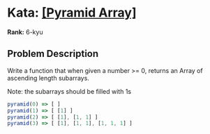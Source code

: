 # Kata: [\[Pyramid Array\]](https://www.codewars.com/kata/515f51d438015969f7000013)

**Rank:** 6-kyu

## Problem Description
Write a function that when given a number >= 0, returns an Array of ascending length subarrays.

Note: the subarrays should be filled with 1s

```javascript
pyramid(0) => [ ]
pyramid(1) => [ [1] ]
pyramid(2) => [ [1], [1, 1] ]
pyramid(3) => [ [1], [1, 1], [1, 1, 1] ]
